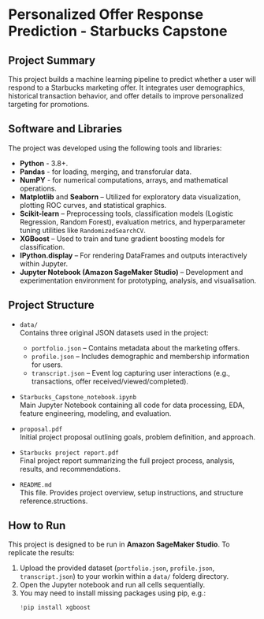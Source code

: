 # Personalized Offer Response Prediction - Starbucks Capstone

## Project Summary

This project builds a machine learning pipeline to predict whether a user will respond to a Starbucks marketing offer. It integrates user demographics, historical transaction behavior, and offer details to improve personalized targeting for promotions.

## Software and Libraries

The project was developed using the following tools and libraries:

- **Python** - 3.8+.
- **Pandas** - for loading, merging, and transforular data.
- **NumPY** - for numerical computations, arrays, and mathematical operations.
- **Matplotlib** and **Seaborn** – Utilized for exploratory data visualization, plotting ROC curves, and statistical graphics.
- **Scikit-learn** – Preprocessing tools, classification models (Logistic Regression, Random Forest), evaluation metrics, and hyperparameter tuning utilities like `RandomizedSearchCV`.
- **XGBoost** – Used to train and tune gradient boosting models for classification.
- **IPython.display** – For rendering DataFrames and outputs interactively within Jupyter.
- **Jupyter Notebook (Amazon SageMaker Studio)** – Development and experimentation environment for prototyping, analysis, and visualisation.

## Project Structure

- `data/`  
  Contains three original JSON datasets used in the project:
  - `portfolio.json` – Contains metadata about the marketing offers.
  - `profile.json` – Includes demographic and membership information for users.
  - `transcript.json` – Event log capturing user interactions (e.g., transactions, offer received/viewed/completed).

- `Starbucks_Capstone_notebook.ipynb`  
  Main Jupyter Notebook containing all code for data processing, EDA, feature engineering, modeling, and evaluation.

- `proposal.pdf`  
  Initial project proposal outlining goals, problem definition, and approach.

- `Starbucks project report.pdf`  
  Final project report summarizing the full project process, analysis, results, and recommendations.

- `README.md`  
  This file. Provides project overview, setup instructions, and structure reference.structions.

## How to Run

This project is designed to be run in **Amazon SageMaker Studio**. To replicate the results:

1. Upload the provided dataset (`portfolio.json`, `profile.json`, `transcript.json`) to your workin within a `data/` folderg directory.
2. Open the Jupyter notebook and run all cells sequentially.
3. You may need to install missing packages using pip, e.g.:
   ```python
   !pip install xgboost